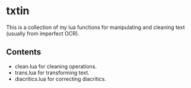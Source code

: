 # txtin

This is a collection of my lua functions for manipulating and cleaning text
(usually from imperfect OCR).

## Contents

- clean.lua for cleaning operations.
- trans.lua for transforming text.
- diacritics.lua for correcting diacritics.
